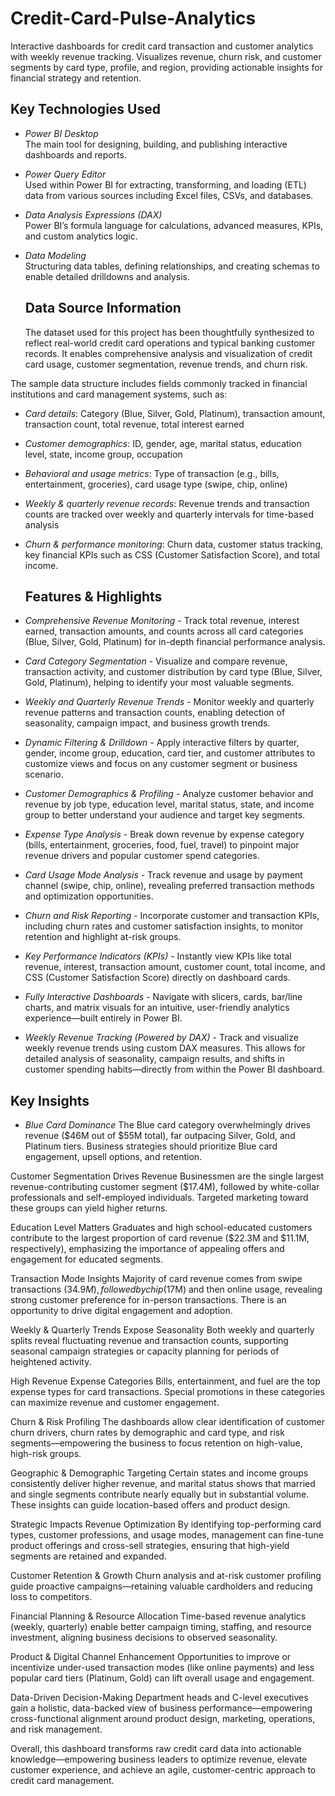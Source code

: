 # Credit-Card-Pulse-Analytics
Interactive dashboards for credit card transaction and customer analytics  with weekly revenue tracking.  Visualizes revenue, churn risk, and customer segments by card type, profile, and region, providing actionable insights for financial strategy and retention.

## Key Technologies Used

- *Power BI Desktop*  
  The main tool for designing, building, and publishing interactive dashboards and reports.

- *Power Query Editor*  
  Used within Power BI for extracting, transforming, and loading (ETL) data from various sources including Excel files, CSVs, and databases.

- *Data Analysis Expressions (DAX)*  
  Power BI’s formula language for calculations, advanced measures, KPIs, and custom analytics logic.

- *Data Modeling*  
  Structuring data tables, defining relationships, and creating schemas to enable detailed drilldowns and analysis.

  ## Data Source Information

  The dataset used for this project has been thoughtfully synthesized to reflect real-world credit card operations and typical banking customer records. It enables comprehensive analysis and visualization of credit card usage, customer segmentation, revenue trends, and churn risk.

The sample data structure includes fields commonly tracked in financial institutions and card management systems, such as:

- *Card details*:  Category (Blue, Silver, Gold, Platinum), transaction amount, transaction count, total revenue, total interest earned

- *Customer demographics*:  ID, gender, age, marital status, education level, state, income group, occupation

- *Behavioral and usage metrics*:  Type of transaction (e.g., bills, entertainment, groceries), card usage type (swipe, chip, online)

- *Weekly & quarterly revenue records*:  Revenue trends and transaction counts are tracked over weekly and quarterly intervals for time-based analysis

- *Churn & performance monitoring*:  Churn data, customer status tracking, key financial KPIs such as CSS (Customer Satisfaction Score), and total income.

  ## Features & Highlights
  
- *Comprehensive Revenue Monitoring* - Track total revenue, interest earned, transaction amounts, and counts across all card categories (Blue, Silver, Gold, Platinum) for in-depth financial performance analysis.

- *Card Category Segmentation* - Visualize and compare revenue, transaction activity, and customer distribution by card type (Blue, Silver, Gold, Platinum), helping to identify your most valuable segments.

- *Weekly and Quarterly Revenue Trends* - Monitor weekly and quarterly revenue patterns and transaction counts, enabling detection of seasonality, campaign impact, and business growth trends.

- *Dynamic Filtering & Drilldown* - Apply interactive filters by quarter, gender, income group, education, card tier, and customer attributes to customize views and focus on any customer segment or business scenario.

- *Customer Demographics & Profiling* - Analyze customer behavior and revenue by job type, education level, marital status, state, and income group to better understand your audience and target key segments.

- *Expense Type Analysis* - Break down revenue by expense category (bills, entertainment, groceries, food, fuel, travel) to pinpoint major revenue drivers and popular customer spend categories.

- *Card Usage Mode Analysis* - Track revenue and usage by payment channel (swipe, chip, online), revealing preferred transaction methods and optimization opportunities.

- *Churn and Risk Reporting* - Incorporate customer and transaction KPIs, including churn rates and customer satisfaction insights, to monitor retention and highlight at-risk groups.

- *Key Performance Indicators (KPIs)* - Instantly view KPIs like total revenue, interest, transaction amount, customer count, total income, and CSS (Customer Satisfaction Score) directly on dashboard cards.

- *Fully Interactive Dashboards* - Navigate with slicers, cards, bar/line charts, and matrix visuals for an intuitive, user-friendly analytics experience—built entirely in Power BI.

- *Weekly Revenue Tracking (Powered by DAX)* - Track and visualize weekly revenue trends using custom DAX measures. This allows for detailed analysis of seasonality, campaign results, and shifts in customer spending habits—directly from within the Power BI dashboard.

## Key Insights
- *Blue Card Dominance*
The Blue card category overwhelmingly drives revenue ($46M out of $55M total), far outpacing Silver, Gold, and Platinum tiers. Business strategies should prioritize Blue card engagement, upsell options, and retention.

Customer Segmentation Drives Revenue
Businessmen are the single largest revenue-contributing customer segment ($17.4M), followed by white-collar professionals and self-employed individuals. Targeted marketing toward these groups can yield higher returns.

Education Level Matters
Graduates and high school-educated customers contribute to the largest proportion of card revenue ($22.3M and $11.1M, respectively), emphasizing the importance of appealing offers and engagement for educated segments.

Transaction Mode Insights
Majority of card revenue comes from swipe transactions ($34.9M), followed by chip ($17M) and then online usage, revealing strong customer preference for in-person transactions. There is an opportunity to drive digital engagement and adoption.

Weekly & Quarterly Trends Expose Seasonality
Both weekly and quarterly splits reveal fluctuating revenue and transaction counts, supporting seasonal campaign strategies or capacity planning for periods of heightened activity.

High Revenue Expense Categories
Bills, entertainment, and fuel are the top expense types for card transactions. Special promotions in these categories can maximize revenue and customer engagement.

Churn & Risk Profiling
The dashboards allow clear identification of customer churn drivers, churn rates by demographic and card type, and risk segments—empowering the business to focus retention on high-value, high-risk groups.

Geographic & Demographic Targeting
Certain states and income groups consistently deliver higher revenue, and marital status shows that married and single segments contribute nearly equally but in substantial volume. These insights can guide location-based offers and product design.

Strategic Impacts
Revenue Optimization
By identifying top-performing card types, customer professions, and usage modes, management can fine-tune product offerings and cross-sell strategies, ensuring that high-yield segments are retained and expanded.

Customer Retention & Growth
Churn analysis and at-risk customer profiling guide proactive campaigns—retaining valuable cardholders and reducing loss to competitors.

Financial Planning & Resource Allocation
Time-based revenue analytics (weekly, quarterly) enable better campaign timing, staffing, and resource investment, aligning business decisions to observed seasonality.

Product & Digital Channel Enhancement
Opportunities to improve or incentivize under-used transaction modes (like online payments) and less popular card tiers (Platinum, Gold) can lift overall usage and engagement.

Data-Driven Decision-Making
Department heads and C-level executives gain a holistic, data-backed view of business performance—empowering cross-functional alignment around product design, marketing, operations, and risk management.

Overall, this dashboard transforms raw credit card data into actionable knowledge—empowering business leaders to optimize revenue, elevate customer experience, and achieve an agile, customer-centric approach to credit card management.
